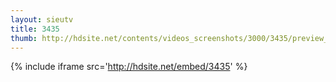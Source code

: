 ```yaml
---
layout: sieutv
title: 3435
thumb: http://hdsite.net/contents/videos_screenshots/3000/3435/preview_360p.mp4.jpg
---
```

{% include iframe src='http://hdsite.net/embed/3435' %}
 
